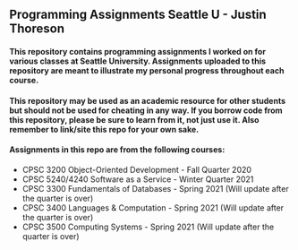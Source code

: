 ## Programming Assignments Seattle U - Justin Thoreson

#### This repository contains programming assignments I worked on for various classes at Seattle University. Assignments uploaded to this repository are meant to illustrate my personal progress throughout each course.
#### This repository may be used as an academic resource for other students but should not be used for cheating in any way. If you borrow code from this repository, please be sure to learn from it, not just use it. Also remember to link/site this repo for your own sake.
#### Assignments in this repo are from the following courses:
- CPSC 3200 Object-Oriented Development - Fall Quarter 2020
- CPSC 5240/4240 Software as a Service - Winter Quarter 2021
- CPSC 3300 Fundamentals of Databases - Spring 2021 (Will update after the quarter is over)
- CPSC 3400 Languages & Computation - Spring 2021 (Will update after the quarter is over)
- CPSC 3500 Computing Systems - Spring 2021 (Will update after the quarter is over)
